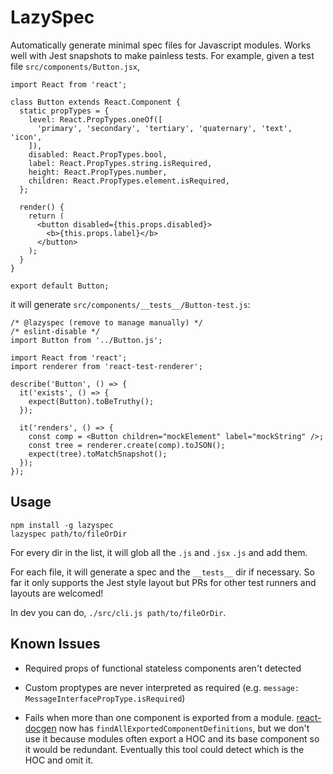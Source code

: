 # LazySpec

Automatically generate minimal spec files for Javascript modules. Works well with Jest snapshots to make painless tests. For example, given a test file `src/components/Button.jsx`,
```
import React from 'react';

class Button extends React.Component {
  static propTypes = {
    level: React.PropTypes.oneOf([
      'primary', 'secondary', 'tertiary', 'quaternary', 'text', 'icon',
    ]),
    disabled: React.PropTypes.bool,
    label: React.PropTypes.string.isRequired,
    height: React.PropTypes.number,
    children: React.PropTypes.element.isRequired,
  };

  render() {
    return (
      <button disabled={this.props.disabled}>
        <b>{this.props.label}</b>
      </button>
    );
  }
}

export default Button;
```

it will generate `src/components/__tests__/Button-test.js`:
```
/* @lazyspec (remove to manage manually) */
/* eslint-disable */
import Button from '../Button.js';

import React from 'react';
import renderer from 'react-test-renderer';

describe('Button', () => {
  it('exists', () => {
    expect(Button).toBeTruthy();
  });

  it('renders', () => {
    const comp = <Button children="mockElement" label="mockString" />;
    const tree = renderer.create(comp).toJSON();
    expect(tree).toMatchSnapshot();
  });
});

```


## Usage

```
npm install -g lazyspec
lazyspec path/to/fileOrDir
```

For every dir in the list, it will glob all the `.js` and `.jsx` `.js` and add them.

For each file, it will generate a spec and the `__tests__` dir if necessary. So far it only supports the Jest style layout but PRs for other test runners and layouts are welcomed!

In dev you can do, `./src/cli.js path/to/fileOrDir`.

## Known Issues

- Required props of functional stateless components aren't detected

- Custom proptypes are never interpreted as required (e.g. `message: MessageInterfacePropType.isRequired`)

- Fails when more than one component is exported from a module. [react-docgen](https://github.com/reactjs/react-docgen) now has `findAllExportedComponentDefinitions`, but we don't use it because modules often export a HOC and its base component so it would be redundant. Eventually this tool could detect which is the HOC and omit it.
